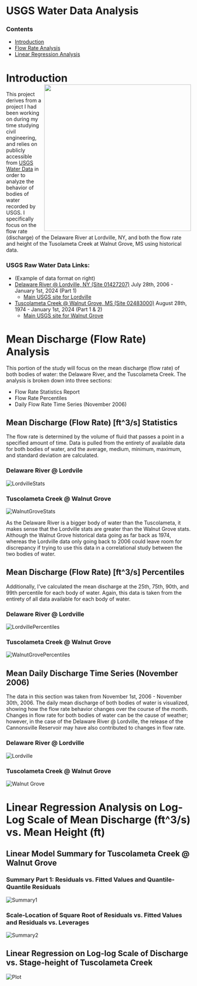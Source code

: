 # USGS Water Data Analysis
### Contents
- [Introduction](Intro)
- [Flow Rate Analysis](#mean-discharge-(flow-rate)-analysis)
- [Linear Regression Analysis](#linear-regression-analysis-on-log-log-scale-of-mean-discharge-(ft^3/s)-vs.-mean-stage-height-(ft))
  
# Introduction <img width = 400, align="right" src= "https://github.com/r-kish/USGS-Water-Data-Analysis/blob/main/images/RawData.png">
This project derives from a project I had been working on during my time studying civil engineering, and relies on publicly accessible from [USGS Water Data](https://waterdata.usgs.gov/nwis) in order to analyze the behavior of bodies of water recorded by USGS. I specifically focus on the flow rate (discharge) of the Delaware River at Lordville, NY, and both the flow rate and height of the Tusolameta Creek at Walnut Grove, MS using historical data. 

### USGS Raw Water Data Links:
- (Example of data format on right)
- [Delaware River @ Lordville, NY (Site 01427207)](https://waterdata.usgs.gov/nwis/dv?cb_00060=on&cb_00065=on&format=rdb&site_no=01427207&referred_module=sw&period&begin_date=1900-01-01&end_date=2024-01-01) July 28th, 2006 - January 1st, 2024 (Part 1)
    - [Main USGS site for Lordville](https://waterdata.usgs.gov/monitoring-location/01427207/#parameterCode=00065&period=P7D&showMedian=false)
- [Tuscolameta Creek @ Walnut Grove, MS (Site 02483000)](https://waterdata.usgs.gov/nwis/dv?cb_00060=on&cb_00065=on&format=rdb&site_no=02483000&referred_module=sw&period&begin_date=1900-01-01&end_date=2024-01-01) August 28th, 1974 - January 1st, 2024 (Part 1 & 2)
    - [Main USGS site for Walnut Grove](https://waterdata.usgs.gov/monitoring-location/02483000/#parameterCode=00065&period=P7D&showMedian=false)


# Mean Discharge (Flow Rate) Analysis
This portion of the study will focus on the mean discharge (flow rate) of both bodies of water: the Delaware River, and the Tuscolameta Creek.
The analysis is broken down into three sections:
- Flow Rate Statistics Report
- Flow Rate Percentiles
- Daily Flow Rate Time Series (November 2006)

## Mean Discharge (Flow Rate) [ft^3/s] Statistics
The flow rate is determined by the volume of fluid that passes a point in a specified amount of time. Data is pulled from the entirety of available data for both bodies of water, and the average, medium, minimum, maximum, and standard deviation are calculated.

### Delaware River @ Lordvile
![LordvilleStats](https://github.com/r-kish/USGS-Water-Data-Analysis/blob/main/images/LordvilleDischarge.png)

### Tuscolameta Creek @ Walnut Grove
![WalnutGroveStats](https://github.com/r-kish/USGS-Water-Data-Analysis/blob/main/images/WalnutGroveDischarge.png)

As the Delaware River is a bigger body of water than the Tuscolameta, it makes sense that the Lordville stats are greater than the Walnut Grove stats. Although the Walnut Grove historical data going as far back as 1974, whereas the Lordville data only going back to 2006 could leave room for discrepancy if trying to use this data in a correlational study between the two bodies of water.

## Mean Discharge (Flow Rate) [ft^3/s] Percentiles
Additionally, I've calculated the mean discharge at the 25th, 75th, 90th, and 99th percentile for each body of water. Again, this data is taken from the entirety of all data available for each body of water.

### Delaware River @ Lordville
![LordvillePercentiles](https://github.com/r-kish/USGS-Water-Data-Analysis/blob/main/images/LordvillePercentiles.png)

### Tuscolameta Creek @ Walnut Grove
![WalnutGrovePercentiles](https://github.com/r-kish/USGS-Water-Data-Analysis/blob/main/images/WalnutGrovePercentiles.png)


## Mean Daily Discharge Time Series (November 2006)
The data in this section was taken from November 1st, 2006 - November 30th, 2006. The daily mean discharge of both bodies of water is visualized, showing how the flow rate behavior changes over the course of the month. Changes in flow rate for both bodies of water can be the cause of weather; however, in the case of the Delaware River @ Lordville, the release of the Cannonsville Reservoir may have also contributed to changes in flow rate.

### Delaware River @ Lordville
![Lordville](https://github.com/r-kish/USGS-Water-Data-Analysis/blob/main/images/Lordville2006.png)

### Tuscolameta Creek @ Walnut Grove
![Walnut Grove](https://github.com/r-kish/USGS-Water-Data-Analysis/blob/main/images/WalnutGrove2006.png)

# Linear Regression Analysis on Log-Log Scale of Mean Discharge (ft^3/s) vs. Mean Height (ft)

## Linear Model Summary for Tuscolameta Creek @ Walnut Grove

### Summary Part 1: Residuals vs. Fitted Values and Quantile-Quantile Residuals 
![Summary1](https://github.com/r-kish/USGS-Water-Data-Analysis/blob/main/images/ResFit_QQRes.png)

### Scale-Location of Square Root of Residuals vs. Fitted Values and Residuals vs. Leverages
![Summary2](https://github.com/r-kish/USGS-Water-Data-Analysis/blob/main/images/ScaleLocFit_CookDistLeverage.png)

## Linear Regression on Log-log Scale of Discharge vs. Stage-height of Tuscolameta Creek

![Plot](https://github.com/r-kish/USGS-Water-Data-Analysis/blob/main/images/FlowVsHeight.png)

